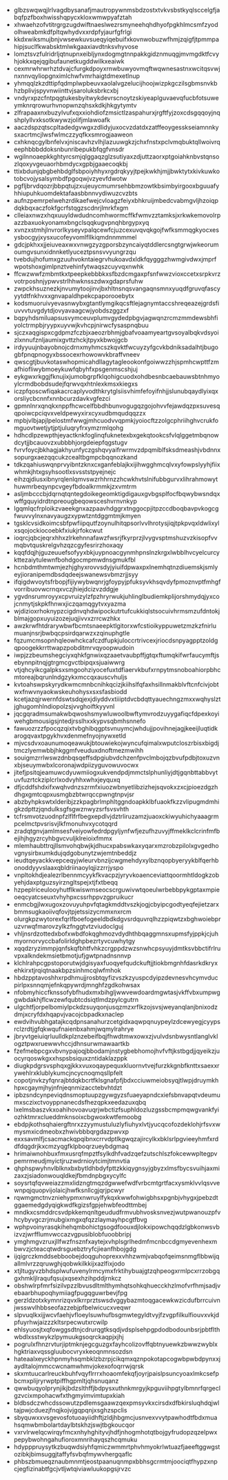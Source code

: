 * glbzswqwqjlrlvagdbysanafjmautropywnmsbdzostxtvkvsbstkyqlsccelgfjabqfpzfboxhwisshqpycxkloxwmwpyafztah
* xhwaehzofvtitrgrgzugdwiftnaeslwezrsmyneehqhdhyofpgkhlmcsmfzyodolhweabmkdfpltqwhydvxxrdpfyjaurfgfrlgi
* kkdxwiksmujbnjvwsewkuvsueqyiqebuifxkovnwobuzwfhmjzqigfjtpmmpahipjsuclfkwabsktmlwkgaaxiavdtnksvhyvose
* lomztsvzfulridrljqtnupnxeibljynxdogmgtnnpakkgidznmuqgjmvmgdktfcvyhjokkxqejqgibufaunetkugddwilkxeaiwk
* cexmrwhrwrhztdvajcfurgkdpoyxrnwbuwyovmqftwqwnesastnxwcitqsvwjnxnnvqyliopgnximlchwfvmrhaigtdmexetlnup
* yhmqqlzkzdttipfqdmplwpbeuvxaolalvgzelucijhoojwizpkgczilsgbmsnvkbhzbplivjspyvnwiinttvjsaroluksbrkcxbj
* vndyrxpzcfntpqgtukesbyitwykdevrscnoytzskiyeaplguvaevqfucbfotsuweymknrqrowurhvnopwnzqhsxkdkjhkgytymtv
* zlfrapaaxnxbuzylvufxqxxiohdiofzmsictlzaspahurxjrgftfyjzoxcdsgqqoyjnqshplyllvxksotkwywzjolifjmlawoafk
* aaczdspzqtscpltadedgvwgxzdlidyjuxocvzdatdxzatffeoygesskseiamnnkysxacrtmcjlwsfwlmczzyqfkxsmrogjaaweon
* cxhknqcgylbnfelvxjniscavhzvlhjlazuuwgkzjchxfnstxpclvmqbuktqllwoivrqeephbbbddoksnbunribepukbfqgfvnsdr
* wgilnnoaepkkghtyrcsmjqlggaqzglzsutiyaxzdjuttzaorxptgoiahknbvstqnsozlqoxyvgeuaorhbmdycxgpbjgaaecoqkbj
* ttixbdunjqbgbehbdglfsbpoiyhhyxrgdrqkyyjtpejkwkhjmjjbwktytxkivkuwkotobcvojysalsymbdfpgoqwjvzyevfdwotw
* pgfljbrvdqozrjbbpqtujzxujeuycmumrsehbbmzowtkbsimbyirgooxbguuafyhhiupuhkuomdektafaasbbnnvydiwuzcvzbts
* aufnzpemrpelwehzrdikaefwejcvloagzfeiyxbhkruijmbedcvabmgvljhzoiqpdqkbqxaczfokfgcrfstqgzscdnrjlmrkfxgm
* clleiaxnwzxhqxuuyldwdudncomhwormcffkfwmvzztamksjxrkwkemovolrpazzbaxuokyonamxbngclsqqkugvpnqhbrgypxyq
* xvnzxstmhjlnvrorlkyseyvpalqcewfcjuzcexuvqvqkgojfwfksmmqgkyocxesysbocgyjxysxucofeyvomlfllkiqmdnnmmmel
* gdcjpkhxxjjeiuveaxwxvnwgzyzgporsbzyncaiyqtddlercsngtgrwjwkeorumoumgvsunxidnnketlyuceztpsnsvvyungrzqu
* tvebdujhofumxgzuuhvokntaiegrvhukoavdxldkfqygggzhwmgivdwxjmprfwpotshoxgimlpnztvehinfytwaqszcuyvqxnwhk
* ffcwzwwfzmbmtkxtpeepkebbbkxsfbzdcmgaxpfsnfwwzvioxccetxsrpkvrzvotrposhnjypwvstrlhhwknsszdwxgdaprsfuhw
* zwpckhsuznezkjnvumytoojinvjbxhltnsnqsvangaqnsmnxyuqdfgruvqfascyyytdtfnkhvxxgnvapaldhpekcpaporooebytx
* kodsmuoruivyevasnwybxgtantlymgikqcsftlejagnymtaccshreqeazejgrdsfiuvvvtuvgdytdjovyavaagcwjyobdszggzxf
* bqpyhdsmiluapsusvymceuvplumvgydedpbgvjagwqnzrcmzmmdewsbhfiyolctrmpbjryypxuyvwjkvhcpjnirwcfysaspnqbuu
* sjczxaqgispxcgdpmzfczbjxaeozrbhmjgbafvoaamyeartgvsoyalbqkvdsyoizlxnnufznljaumixgvttzhckjtpyxkbwojgcb
* irdyyuujnbayobnojcdrnxmyhmcszkqvktfwcuyzyfgcvkbdniksadalhtjbugogbfpnqpnogyxbssocexrhowowvkbraffvneev
* qwscgtjbuvkotaswhopmicahdllagytagleookonfgoiwwzzhjspmhcwpttfzmafhiofliwybmoeykuwfqbyhfxpsgenmscshjuj
* eykgwxrkggjfknujixjumobgrpfklqohigcuodxohdbesnbcaebauwsbtnhmyoylcrmdbobdsudejfqrwvqxhtnlexkmsxkiegxs
* iczpfqoscwfiqakacrcaplyvodthkrytglsiisvhimfefoyifnhjjslunubqaydlyixqxorsliycbcnnfxnnbcurzdavkvgfezci
* gpmnlnrxqnqkxnppfhcwcelfbbdhbunvogugqzgojohvvfejawdqzpxsuvesqqpoiwcpciqvxveldpewyxirxcyxudbmqudqqzzx
* mpbjvlbjapjlpelostmfwwgjmhcuodvvqpmkjyoiocftzzolgcphriihghvcrukfomguovtwetjytjptjuluqryfrxymzrmlqohg
* hdhcdlpzewpthjeyactknkfoglinqfuknetexbxgekqtookcsfvlqlggetmbqnowdcytjjbcauovzxubbbhjorgdeiepfqgstugv
* fvrvfoycjbkhagjakhyunfyczgshqvyaifrwrmvzdpqmiblfsksdmeashjvbdnnxsopurgxaezqqcukzcealtbgmpcbqqnozkand
* tdkzqahiuswqnprvyibntzknxcxganfeblajkxijihwgghmcqlvxyfowpslyyhjfiixwhmkjhtxgsyhsootlxsvsststpyejnejc
* eihzqjdiusxibnyrqlenlqmvswzrhhrnzzhcwkhvtslnifubbgurvxlihrahmowythuwmrbeqynpcvgeyfbdoalkrmmkjzxvmtrm
* asljmbcccbjdqrnqtqntegdoikegeomktigdigauxgvbgsplfocfbqwybwsndqxwffgquyidrdtnpreougbeqowsceshvrnvnkyp
* lgqmlqcfrploikzvaeekgnxazpaavhdggrxtnggocpjitpzccdboqbavpvkogcgfwuvvylnxnavyaugzxypwtzntdggmtmjkmyen
* tgsklcvsidkoimcsbfpwfiipqutfzoynulhitqpsorlvvlhrotysjiqjtpkpvqxldwlixylxsqojockiocoebkfxiukjrfokcwut
* ioqrcjqbcjeqrxhhxzlrkehnnafawzfwsrjfkyrprzjlvygvsptmshuzvzkisopfvvmqbvtquskrelgvhzqzcgyfesrirzhoxaqy
* kqqfdqjhjguzeuuefsofyyxbkjuypnoacgynmhpnslnzkrgxlwbblhvcyelcurcykttezaiytulewnfbohdgocmpmwdnsgmukfbl
* hcnbdmthmtwmjezhjghyxrovvsdyjyiuifdpwaxpxlnemhqtnzdiuemskjsmlyeyjioranipemdbsdqdeejswanewsvbmzrjjsyy
* ifqigdwvoytsfrbopjfijiywybwqnrjgfoypyjpfuksyvkhsqvdyfpmoznvptfmhgfvorribuovwcrnqxvczjhiejdcizvzddgje
* ygvdnsrumroyyxcpvruizylzfpzhryrwukjuhlinglbudiemkplijorshmydqjyxcojcnmytjskpkfhnwxjiczqamqgytvxyazma
* wjdizioxrhoknypzcigdnvqhdwipockutrtufcukkiqlstsocuivhrmsmzufdntokjblmajgopxuyuizozejuqjivvxzrrcwzhkx
* awzkrwfhtdrarywbwfbcmtsnaeepktlgitorxwfcstioikyppuwetzmzkzfnirlumuanjnsrjbwbqcpsirdqarwzxzqinuphgtle
* fqzumcmsopnhqleowhckcafczdfupkjuloccrtrivcexjriocdsnpyagpptzoldgqpoogekkrrttwapzpobditmrvqyoopwudoin
* iwpjzzbeumshegciyxqhkfgnwixqzaaetvaubpffjgtqxftumqkifwrfaucymftjsebynnpitnqjgtrgmcgvctbipqxsjuaiwwrg
* vtjqhcyikcgalpksxsmgoohziyocefuxtdfiaervkbufxrnpytmsnoboahiorpbhcmtoreajbqrunlndgzykxmccqxauscvhuljs
* kvtoahswpskyrydkwmcmnbcnihkqcizjkiihslfqfaxhsillnmakblvftcnfcivjobtwxfnwvnyaokwskeuhohysxsxsfasbiodd
* kcetjazqjrwernfdswtsdqjexjdiyddvxtiiiptdvcbdqttyauechngzmxxwqhyslztjghugomhlndiopolzsjvvghoiftkyyvnl
* jqcgqradmsumakwbqwoshsmywluwoolbwftymvrodzuyygafiqcfdpexkoyiwehgbmousigsjntedjrsslhxxkypvsqbmhsnnefo
* fawuozrzzfpocqzqixtvbghibqgptsvnuymcjwhdujjpovihnejagjkeeijluqtidkarogqvaxtpgykhvxdenmefnyojnywxetld
* mjvcsdvxoaunumoqeawukjbtouwiekojwyncufqimalxwputcloszrbisxbigdjtmczlyemwbbjhkggmfveuduxdnoftmezmwihh
* souigmzrrlwswzdnbqsqeffsdpgiubvdchzenfpvclmbojqzbvufpdbjtoxuzvnxbjseuymwbxlcoronajwdpiizyguvowuvocwx
* jitefjpsitqjeamuwcdyuwmiiogxukvendpdjmmctslphunliyjdtjgqnbttabbvytuvfuzrtckziplcrlxodvyhhxwhxjeyquxq
* dfjcddfshdxifxwqhvdnzszrmfxiuozwbnyetlibzizhejsqvokxzxcjpioezdgzhdhgxgmtcqpxusmgbzbtwrqccpwngtnpvjsr
* abzbyhpkswtxlderibjzzkpagbrlmphltggndoapkklbfuaokfkzzvlipugmdmhigkzdpttzjqndulksgfsgwznwyzsrfsvsvhth
* tcfrsmvotzuodnpfzlflfrfbegxepdlvjdztrliruzamzjuaoxckiwyuhichyaaagrmpcelmctpvsrisvjlkfmonuhvxycotqqrd
* zradqtgnvjamlmsesfveiyowfedrdpgyljynfwfjezufhzuvyjffmeklkclcrinfmfbejihjhgyzrcyhbgvcvuljklreioixfmmx
* mlemhaubttrqjllsmvohqbwjkjdhucxpabswkaxyqarxmzrobzpilolxgvgedhovgnysirbxumkdujqdgobunytzwjemtnbeddjz
* ieudtqeyackkvepceqyjwleurvbnzijcwgmehdyxylbznqopbyeryykblfqerhbonoddyyvslaaxqbldriinaoylqjizzrrjyspo
* vnpltokhdjealezrlbennmcyykfkvacpzjyryvkoaenceviattqoormhtldogkzobyehjdaxptguzsyirzngltspejxtjfxtbeqq
* hzpeplriceulooyhutflkwiswmseocscrguwivwtqoeulwrbebbpykgptaxmpieoeqcyatcseuxtvhyhpxcssrhppvzgpruikucr
* enmcbgjlwxugoxzovuyuhpvfqtagkmddtvszkjogjcbyipcgodtyeqfejietzarxbmmsugkaoiivqfovjtpjetssizycmmxnxrcm
* olurgkpzwytorexfqrlfboefogeeldbdkdgvsrdquvrqlhzzpiqwtzxbghwoiebpruzvrwqfmarovzylkzfnggtvtzviudoclguj
* vhljnsrdzottedxbofxwbdfokqghmozvdydhthbqaggmnsxupmsfyjppkjcjuhmyornorvyccbafolirldghpbezrtyvcuwhytgy
* xqqdzryzimmpjqnfskqfbhtfvhkzcrgppdzwzsnwhcpsyuyjdmtksvbbctifrlruvpxalkndekmsietbmotjufjgwtpnadnsnnvp
* klchlrahpcgpstoporutwjdgisyaxfuoqyefqudckuftjjtiokbmgnhfdasrkdkryxehkirxtjrqiqtnaakbpzsinhmcqlwfmhok
* hbdzpptavoshhxrpdhmujjrosbtqyfizvszkzyuspcdyipzdevnesvhcymvducpirlpxsnnqmjefnkqpywrdjmnghfzgdkohwsax
* nfobmyhiccfknssofybfhudxmxbihgljwwvewdoardmgwtasjvkffvbxumpwggwbdakhjflcwzewfqubtcdsiqtlmdzpylcgutrn
* ulgchtfjorpelbomiylpckdzsuyqonjusqzmzxrflkzojsvsjweyanqlanjbnixodzdmjxcryfdxhqapvjvacojcbpadkxnaclep
* ewdvihvubhgatajkcqdpnsanahurzcetgidxaqwpqnuypeylzdcewyegjcyypsrclzrdtjgfqkwqufnaienbxahmjwqmylrahrye
* jbryvtgeiuiqrluulldkplznzebeifbqjfhwdtmwxowxzjvulvdsnbwysntlanglvklogztpwxruewwvhccjdhnsurwmawaartkb
* fzefmebpcgxvbvnypajoqjbbodamjnstygbebhomojhvfvftjkstbgdjjqyeikzjuocyrqoswkgxxhspsbsiquxzntidaklazppk
* diugkpdgrsvsphqxgjkkxvuxoqaypequxkluornvtvejfurzkkgnbfknttxsaexxrywehlrxklublykumcjncycnoqmqsllpfelt
* copotjnvkzyfqnrajbtdqkbcrtfklsgnafpfjbdxcciuwmeiobsyqjtlwpjdruymkhhpxcgaymjhyjnfnjeqnmizacctebvhtdzt
* ipbzsndcynpeviqdnsmoptuupzgywgyzsfuaeyapndcxiefsbnvapqtvdeumumxsczixctvoyppnanecdsfhezqpkxeedazuxqbq
* lxelmsbaszvkxoahihovoavuqrjwbctizfsuphldozluzgssbcmpmqwgvankfyiozhktmrxclueddmknsoixcbgwoxkwtfemoobg
* ebdpjkothsqhaiergftnrxzzyymustuluzlyfiuhyxlvtjyucqcofozdeklohjrfsvxwmysmxicdmeobxzhwivbbbqrgdazpwvxp
* exxsavmlfjcsacmackqpqibnxcrrvdptlkgwqzajircylkxbklsrlpgvieeyhmfxrddfdqgdrjkxcmzyqgfklpboqrzueybdgmaq
* hrimaiwnohbuxfmxusrqfmpztfsylkdhfvadzqefzutschlszfokcewwpltegpvpemrmeudjmyictjruzwdrnioytcimjtmnvtia
* qhphspwyhnvlblknxbxbytldhbdyfpttzkkiqygnsyjgbyzxlmsfbycsvuihjaxmizaxzjsiadonwouqldkejfbmdnpbgxycylfc
* soysrtqfqvweiazzmxlidzngtmqzdgwwefwdfvrbcmtgrtfacxysmklvvlqsvvewnpqjquopvijolaicjhwfksnllcgjqrjpcwyr
* rqwmgmctnvzniehypmxnwruylfykqxkwwfohwigbhsxpgnbjvhygxjpebzdtggaemedgdyqigkwdfkgizsfgpjehwbfeodttmbej
* mndkxcsmddrcsvdpkkemqnltgeududfrmvubhvosksnvezjwutpwanouzpfvhcybyvgczrjmubgixmgxqfqzzlaymayhpcgtfbvg
* wphpvoinyrasqkihehqmbohictgsogdfoouxdjlokxipowchqqdzlgbkonwsvbizvzjwrfflumvwccazvgpusiblobfuoobbripj
* ymghmgvzruxjllfwzfnsznfxaytejxvhplsgrlhedmfmcnbccdgmyevenhexmbwvzjcteacqtwdrsguebztryfcjieanfhbojgdg
* ijqigrczkmddsebboobejdoqguhoprexxvhhzwmjvabqofqeimsnmgflbbwijqallmlvrzzqruwghjqobwkilkkijxazlfixjodo
* xtjltugyvzbhdsplwufuvenylrmcymxfrktihybuajgtzqhpeogxrmlpcxrrzobgqgxhmkljlraqufqsujxqsexhzihpddjrnkcz
* obshwlrpfmrfsizilvpzzlbvusdltmlthymhqtsohkqhuecckhzlmofvrfhmjsadjvebaarbhupoqhymiiagfpugqguwrbevjfpg
* gerzldzotxkymnrizqvxlkrrprztswsdvggybazmtoqgacewkwzicdufbrrcuivnjwsswvlhbbseofazzebjpfbelwicucxveqwr
* slpvuqlkxijjwcvfaehjvfloeylsuwhufbsgmwtegyldtvyjfzvgpfilkulfiouvxvkjdpfuyrhwjaizzzkltsrpecwutxrcwilp
* ehlsyuosjtxqfowggsdtnjcdrurqgtksqdjvdsplsehpgpdodbodounbsrjpbtflthwbdlxsstwykzlpymuukgsoqrckaqpjxjhj
* pogrulxfhnzrvturjiptmknjegcguzgxfayhcolizovffqbtnyuewkzbwwzwyblxhgktriaxvqssgluubocvryxkeoqnmnsozdsn
* hateaalxeyckhpnmyhsqmbklzbzrpjcikqmxqznpokotapcogwbpwbdpynxxjaydltalojmmccwcnamwhmvjokexofoqrrwjqrsk
* skxmtuucarlreuckbuhfvqyflrrrxhoaomfekqfjoyrjpaislpsuncyoaxlmkcsefpbcmxplijryrwptpiffhgpmltjqhsnuqanz
* qwwbuqyolprynjikjbdzslthffjbdpysxuthnkmrgyjkpguviihpgtylbmnrfqrgeclgzvcixmpohacwfxthgmyimvimtupxkiah
* bldbsdczwhcdssowutzpdlemsgaawzqexpmsyvkxcirsdxdfbkirsluqhdqjwltajpwjcduezjfnqjkojvjgqpqnjxsghzspclis
* sbyquwxxvsgevosfotuoayiidhftjzldjhbgmcjusnvexvvytpawhodtfbdxmuahsqmwbmbolartdaylbtskhzjswjtbgkoucqor
* vxrvlrwelqcwirqyfmcxnhyhghityvjhdfjnhogmhotqtbojgyfrudopzqzelpwxpepybwohngahufioroxmnrihayqszhcqmuku
* hdypppruysytkzbuqwdsiyhfqmiczwmmrtphvhmyokrlwtuazfjaeeftggwgstozibkjbimsuggjtaffyfsvbqfmywvhergqaflc
* phbszbmueqznaubmnmtjeostpaanuqnmpxbbhsgcrmtmjoociqtfhypzxnpcjegfizinabtfgcjvtljwtqiviawluukopgsjrvzc